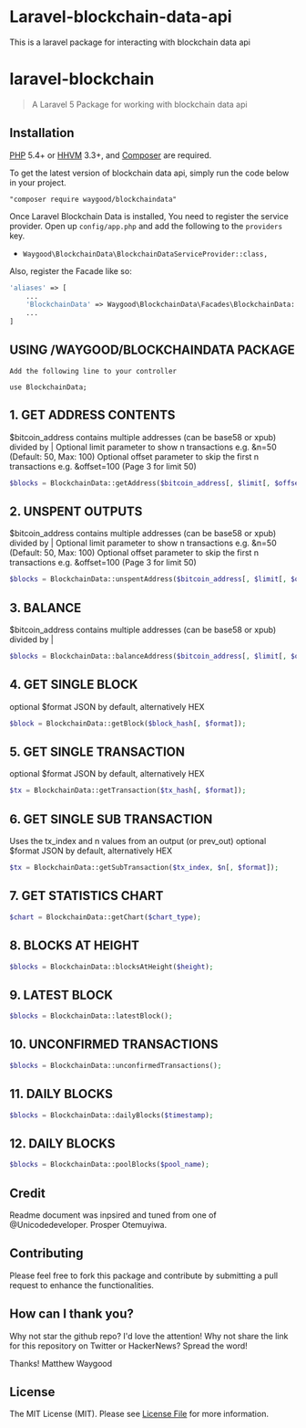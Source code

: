 # Laravel-blockchain-data-api
This is a laravel package for interacting with blockchain data api 

# laravel-blockchain

> A Laravel 5 Package for working with blockchain data api

## Installation

[PHP](https://php.net) 5.4+ or [HHVM](http://hhvm.com) 3.3+, and [Composer](https://getcomposer.org) are required.

To get the latest version of blockchain data api, simply run the code below in your project.

```
"composer require waygood/blockchaindata"
```
Once Laravel Blockchain Data is installed, You need to register the service provider. Open up `config/app.php` and add the following to the `providers` key.

* `Waygood\BlockchainData\BlockchainDataServiceProvider::class,`

Also, register the Facade like so:

```php
'aliases' => [
    ...
    'BlockchainData' => Waygood\BlockchainData\Facades\BlockchainData::class,
    ...
]
```


## USING /WAYGOOD/BLOCKCHAINDATA PACKAGE 
```
Add the following line to your controller

use BlockchainData;
```

## 1. GET ADDRESS CONTENTS
$bitcoin_address contains multiple addresses (can be base58 or xpub) divided by |
Optional limit parameter to show n transactions e.g. &n=50 (Default: 50, Max: 100)
Optional offset parameter to skip the first n transactions e.g. &offset=100 (Page 3 for limit 50)
```php
$blocks = BlockchainData::getAddress($bitcoin_address[, $limit[, $offset]]);
```


## 2. UNSPENT OUTPUTS
$bitcoin_address contains multiple addresses (can be base58 or xpub) divided by |
Optional limit parameter to show n transactions e.g. &n=50 (Default: 50, Max: 100)
Optional offset parameter to skip the first n transactions e.g. &offset=100 (Page 3 for limit 50)
```php
$blocks = BlockchainData::unspentAddress($bitcoin_address[, $limit[, $offset]]);
```


## 3. BALANCE
$bitcoin_address contains multiple addresses (can be base58 or xpub) divided by |
```php
$blocks = BlockchainData::balanceAddress($bitcoin_address[, $limit[, $offset]]);
```


## 4. GET SINGLE BLOCK
optional $format JSON by default, alternatively HEX
```php
$block = BlockchainData::getBlock($block_hash[, $format]);
```


## 5. GET SINGLE TRANSACTION
optional $format JSON by default, alternatively HEX
```php
$tx = BlockchainData::getTransaction($tx_hash[, $format]);
```


## 6. GET SINGLE SUB TRANSACTION
Uses the tx_index and n values from an output (or prev_out)
optional $format JSON by default, alternatively HEX
```php
$tx = BlockchainData::getSubTransaction($tx_index, $n[, $format]);
```


## 7. GET STATISTICS CHART
```php
$chart = BlockchainData::getChart($chart_type);
```


## 8. BLOCKS AT HEIGHT
```php
$blocks = BlockchainData::blocksAtHeight($height);
```


## 9. LATEST BLOCK
```php
$blocks = BlockchainData::latestBlock();
```


## 10. UNCONFIRMED TRANSACTIONS
```php
$blocks = BlockchainData::unconfirmedTransactions();
```


## 11. DAILY BLOCKS
```php
$blocks = BlockchainData::dailyBlocks($timestamp);
```


## 12. DAILY BLOCKS
```php
$blocks = BlockchainData::poolBlocks($pool_name);
```


## Credit 
Readme document was inpsired and tuned from one of @Unicodedeveloper. Prosper Otemuyiwa.

## Contributing

Please feel free to fork this package and contribute by submitting a pull request to enhance the functionalities.

## How can I thank you?

Why not star the github repo? I'd love the attention! Why not share the link for this repository on Twitter or HackerNews? Spread the word!


Thanks!
Matthew Waygood

## License

The MIT License (MIT). Please see [License File](LICENSE.md) for more information.

